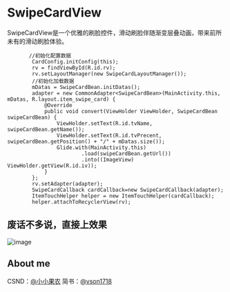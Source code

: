 # SwipeCardView
SwipeCardView是一个优雅的刷脸控件，滑动刷脸伴随渐变层叠动画，带来前所未有的滑动刷脸体验。

```
       //初始化配置数据
        CardConfig.initConfig(this);
        rv = findViewById(R.id.rv);
        rv.setLayoutManager(new SwipeCardLayoutManager());
        //初始化加载数据
        mDatas = SwipeCardBean.initDatas();
        adapter = new CommonAdapter<SwipeCardBean>(MainActivity.this, mDatas, R.layout.item_swipe_card) {
            @Override
            public void convert(ViewHolder ViewHolder, SwipeCardBean swipeCardBean) {
                ViewHolder.setText(R.id.tvName, swipeCardBean.getName());
                ViewHolder.setText(R.id.tvPrecent, swipeCardBean.getPosition() + "/" + mDatas.size());
                Glide.with(MainActivity.this)
                        .load(swipeCardBean.getUrl())
                        .into((ImageView) ViewHolder.getView(R.id.iv));
            }
        };
        rv.setAdapter(adapter);
        SwipeCardCallback cardCallback=new SwipeCardCallback(adapter);
        ItemTouchHelper helper = new ItemTouchHelper(cardCallback);
        helper.attachToRecyclerView(rv);

```
## 废话不多说，直接上效果
![image](https://github.com/vson1718/SwipeCardView/blob/master/QQ20191013-101758-HD.gif)

## About me
CSND：[@小小果农](https://blog.csdn.net/qq_22863121) 
简书：[@vson1718](https://www.jianshu.com/u/b8d32d868a2b)

